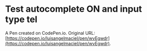 # Test autocomplete ON and input type tel

A Pen created on CodePen.io. Original URL: [https://codepen.io/luisangelmaciel/pen/wvEgwdr](https://codepen.io/luisangelmaciel/pen/wvEgwdr).

